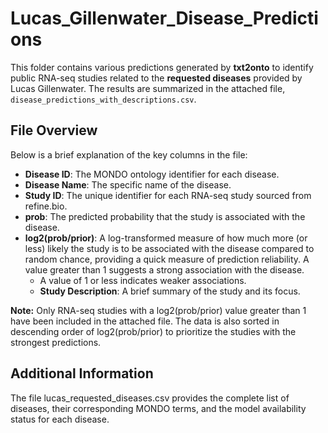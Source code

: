 # Lucas_Gillenwater_Disease_Predictions

This folder contains various predictions generated by **txt2onto** to identify public RNA-seq studies related to the **requested diseases** provided by Lucas Gillenwater. The results are summarized in the attached file, `disease_predictions_with_descriptions.csv`.

## File Overview

Below is a brief explanation of the key columns in the file:

- **Disease ID**: The MONDO ontology identifier for each disease.
- **Disease Name**: The specific name of the disease.
- **Study ID**: The unique identifier for each RNA-seq study sourced from refine.bio.
- **prob**: The predicted probability that the study is associated with the disease.
- **log2(prob/prior)**: A log-transformed measure of how much more (or less) likely the study is to be associated with the disease compared to random chance, providing a quick measure of prediction reliability. A value greater than 1 suggests a strong association with the disease.
  -  A value of 1 or less indicates weaker associations.
  - **Study Description**: A brief summary of the study and its focus.

**Note:** Only RNA-seq studies with a log2(prob/prior) value greater than 1 have been included in the attached file. The data is also sorted in descending order of log2(prob/prior) to prioritize the studies with the strongest predictions.

## Additional Information

The file lucas_requested_diseases.csv provides the complete list of diseases, their corresponding MONDO terms, and the model availability status for each disease.



